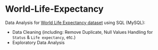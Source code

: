 # World-Life-Expectancy

Data Analysis for [World Life Expectancy dataset](https://www.kaggle.com/datasets/kumarajarshi/life-expectancy-who) using SQL (MySQL):
- Data Cleaning (including: Remove Duplicate, Null Values Handling for `Status` & `Life expectancy`, etc.)
- Exploratory Data Analysis

